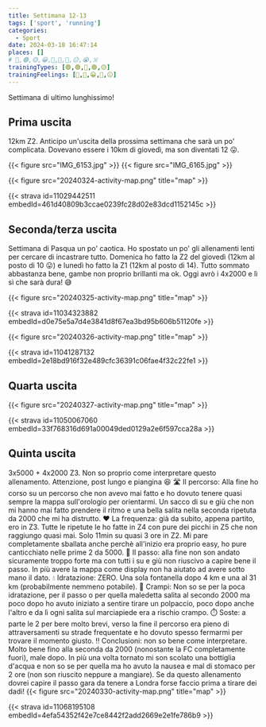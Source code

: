 ```yaml
---
title: Settimana 12-13
tags: ['sport', 'running']
categories:
  - Sport
date: 2024-03-18 16:47:14
places: []
# 🔴,🟢,🟡,😀,🙁,🫤,🙂,😐,😭,☠️
trainingTypes: [🟢,🟢,🔴,🟢,🟡]
trainingFeelings: [🙂,🙂,😀,🙂,😐]
---
```

Settimana di ultimo lunghissimo!
<!--more--> 

## Prima uscita
12km Z2. Anticipo un'uscita della prossima settimana che sarà un po' complicata. Dovevano essere i 10km di giovedì, ma son diventati 12 😛.

{{< figure src="IMG_6153.jpg" >}}
{{< figure src="IMG_6165.jpg" >}}

{{< figure src="20240324-activity-map.png" title="map" >}}

{{< strava id=11029442511 embedId=461d40809b3ccae0239fc28d02e83dcd1152145c >}}

## Seconda/terza uscita
Settimana di Pasqua un po' caotica.
Ho spostato un po' gli allenamenti lenti per cercare di incastrare tutto. Domenica ho fatto la Z2 del giovedì (12km al posto di 10 😛) e lunedì ho fatto la Z1 (12km al posto di 14).
Tutto sommato abbastanza bene, gambe non proprio brillanti ma ok.
Oggi avrò i 4x2000 e lì sì che sarà dura! 😅

{{< figure src="20240325-activity-map.png" title="map" >}}

{{< strava id=11034323882 embedId=d0e75e5a7d4e3841d8f67ea3bd95b606b51120fe >}}

{{< figure src="20240326-activity-map.png" title="map" >}}

{{< strava id=11041287132 embedId=2e18bd916f32e489cfc36391c06fae4f32c22fe1 >}}

## Quarta uscita

{{< figure src="20240327-activity-map.png" title="map" >}}

{{< strava id=11050067060 embedId=33f768316d691a00049ded0129a2e6f597cca28a >}}

## Quinta uscita
3x5000 + 4x2000 Z3.
Non so proprio come interpretare questo allenamento.
Attenzione, post lungo e piangina 😆
🛣️ Il percorso: Alla fine ho corso su un percorso che non avevo mai fatto e ho dovuto tenere quasi sempre la mappa sull'orologio per orientarmi. Un sacco di su e giù che non mi hanno mai fatto prendere il ritmo e una bella salita nella seconda ripetuta da 2000 che mi ha distrutto.
❤️ La frequenza: già da subito, appena partito, ero in Z3. Tutte le ripetute le ho fatte in Z4 con pure dei picchi in Z5 che non raggiungo quasi mai. Solo 11min su quasi 3 ore in Z2. Mi pare completamente sballata anche perchè all'inizio era proprio easy, ho pure canticchiato nelle prime 2 da 5000.
💨 Il passo: alla fine non son andato sicuramente troppo forte ma con tutti i su e giù non riuscivo a capire bene il passo. In più avere la mappa come display non ha aiutato ad avere sotto mano il dato.
💧 Idratazione: ZERO. Una sola fontanella dopo 4 km e una al 31 km (probabilmente nemmeno potabile).
🦿 Crampi: Non so se per la poca idratazione, per il passo o per quella maledetta salita al secondo 2000 ma poco dopo ho avuto iniziato a sentire tirare un polpaccio, poco dopo anche l'altro e da lì ogni salita sul marciapiede era a rischio crampo.
⏱️ Soste: a parte le 2 per bere molto brevi, verso la fine il percorso era pieno di attraversamenti su strade frequentate e ho dovuto spesso fermarmi per trovare il momento giusto.
‼️ Conclusioni: non so bene come interpretare. Molto bene fino alla seconda da 2000 (nonostante la FC completamente fuori), male dopo. In più una volta tornato mi son scolato una bottiglia d'acqua e non so se per quella ma ho avuto la nausea e mal di stomaco per 2 ore (non son riuscito neppure a mangiare).
Se da questo allenamento dovrei capire il passo gara da tenere a Londra forse faccio prima a tirare dei dadi!
{{< figure src="20240330-activity-map.png" title="map" >}}

{{< strava id=11068195108 embedId=4efa54352f42e7ce8442f2add2669e2e1fe786b9 >}}
